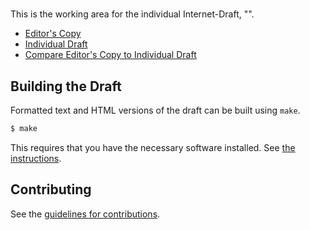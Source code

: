# 

This is the working area for the individual Internet-Draft, "".

* [Editor's Copy](https://VCGTF.github.io/draft-nakajima-crypto-asset-terminology/#go.draft-nakajima-crypto-asset-terminology.html)
* [Individual Draft](https://tools.ietf.org/html/draft-nakajima-crypto-asset-terminology)
* [Compare Editor's Copy to Individual Draft](https://VCGTF.github.io/draft-nakajima-crypto-asset-terminology/#go.draft-nakajima-crypto-asset-terminology.diff)

## Building the Draft

Formatted text and HTML versions of the draft can be built using `make`.

```sh
$ make
```

This requires that you have the necessary software installed.  See
[the instructions](https://github.com/martinthomson/i-d-template/blob/master/doc/SETUP.md).


## Contributing

See the
[guidelines for contributions](https://github.com/VCGTF/draft-nakajima-crypto-asset-terminology/blob/master/CONTRIBUTING.md).
